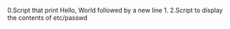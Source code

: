 0.Script that print Hello, World followed by a new line
1.
2.Script to display the contents of etc/passwd
